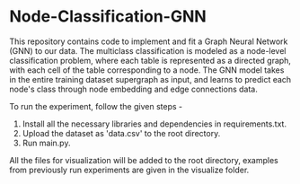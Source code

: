 # Node-Classification-GNN

This repository contains code to implement and fit a Graph Neural Network (GNN) to our data. The multiclass classification is modeled as a node-level classification problem, where each table is represented as a directed graph, with each cell of the table corresponding to a node. The GNN model takes in the entire training dataset supergraph as input, and learns to predict each node's class through node embedding and edge connections data.

To run the experiment, follow the given steps - 
1. Install all the necessary libraries and dependencies in requirements.txt.
2. Upload the dataset as 'data.csv' to the root directory.
3. Run main.py.

All the files for visualization will be added to the root directory, examples from previously run experiments are given in the visualize folder.
